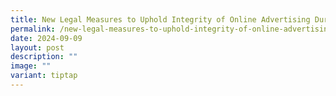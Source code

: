 ```yaml
---
title: New Legal Measures to Uphold Integrity of Online Advertising During Elections
permalink: /new-legal-measures-to-uphold-integrity-of-online-advertising-during-elections/
date: 2024-09-09
layout: post
description: ""
image: ""
variant: tiptap
---
```

